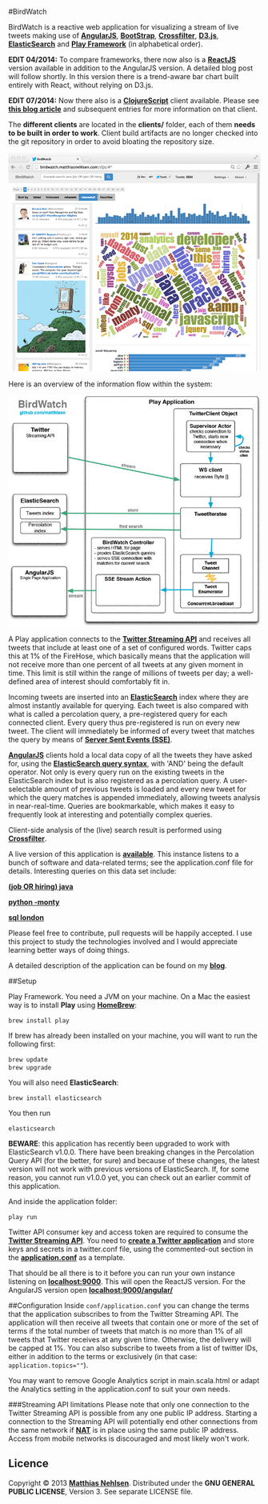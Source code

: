 #BirdWatch  

BirdWatch is a reactive web application for visualizing a stream of live tweets making use of **[AngularJS](http://angularjs.org)**, **[BootStrap](http://getbootstrap.com)**, **[Crossfilter](http://square.github.io/crossfilter/)**, **[D3.js](http://d3js.org)**, **[ElasticSearch](http://www.elasticsearch.org)** and **[Play Framework](http://www.playframework.com)** (in alphabetical order).

**EDIT 04/2014:** To compare frameworks, there now also is a **[ReactJS](http://facebook.github.io/react/)** version available in addition to the AngularJS version. A detailed blog post will follow shortly. In this version there is a trend-aware bar chart built entirely with React, without relying on D3.js.

**EDIT 07/2014:** Now there also is a **[ClojureScript](https://github.com/clojure/clojurescript)** client available. Please see **[this blog article](http://matthiasnehlsen.com/blog/2014/07/17/BirdWatch-in-ClojureScript/)** and subsequent entries for more information on that client.

The **different clients** are located in the **clients/** folder, each of them **needs to be built in order to work**. Client build artifacts are no longer checked into the git repository in order to avoid bloating the repository size.

![Screenshot](./docs/screenshot.png)

Here is an overview of the information flow within the system:

![Data Flow](./docs/dataflow.gif)

A Play application connects to the **[Twitter Streaming API](https://dev.twitter.com/docs/streaming-apis)** and receives all tweets that include at least one of a set of configured words. Twitter caps this at 1% of the FireHose, which basically means that the application will not receive more than one percent of all tweets at any given moment in time. This limit is still within the range of millions of tweets per day; a well-defined area of interest should comfortably fit in.
 
Incoming tweets are inserted into an **[ElasticSearch](http://www.elasticsearch.org)** index where they are almost instantly available for querying. Each tweet is also compared with what is called a percolation query, a pre-registered query for each connected client. Every query thus pre-registered is run on every new tweet. The client will immediately be informed of every tweet that matches the query by means of **[Server Sent Events (SSE)](http://dev.w3.org/html5/eventsource/)**. 

**[AngularJS](http://angularjs.org)** clients hold a local data copy of all the tweets they have asked for, using the 
**[ElasticSearch query syntax](http://www.elasticsearch.org/guide/reference/query-dsl/query-string-query/)**, with 'AND' being the default operator. Not only is every query run on the existing tweets in the ElasticSearch index but is also registered as a percolation query. A user-selectable amount of previous tweets is loaded and every new tweet for which the query matches is appended immediately, allowing tweets analysis in near-real-time. Queries are bookmarkable, which makes it easy to frequently look at interesting and potentially complex queries.

Client-side analysis of the (live) search result is performed using **[Crossfilter](http://square.github.io/crossfilter/)**.

A live version of this application is **[available](http://birdwatch.matthiasnehlsen.com)**. This instance listens to a bunch of software and data-related terms; see the application.conf file for details. Interesting queries on this data set include:

<a target="_blank" href="http://birdwatch.matthiasnehlsen.com/#/(job%20OR%20hiring)%20java"><strong>(job OR hiring) java</strong></a>

<a target="_blank" href="http://birdwatch.matthiasnehlsen.com/#/python%20-monty"><strong>python -monty</strong></a>

<a target="_blank" href="http://birdwatch.matthiasnehlsen.com/#/sql%20london)"><strong>sql london</strong></a>

Please feel free to contribute, pull requests will be happily accepted. I use this project to study the technologies involved and I would appreciate learning better ways of doing things.

A detailed description of the application can be found on my **[blog](http://matthiasnehlsen.com/blog/2013/09/10/birdwatch-explained/)**.

##Setup

Play Framework. You need a JVM on your machine. On a Mac the easiest way is to install **Play** using **[HomeBrew](http://brew.sh)**: 
 
    brew install play
    
If brew has already been installed on your machine, you will want to run the following first: 

    brew update
    brew upgrade

You will also need **ElasticSearch**:
 
    brew install elasticsearch

    
You then run

    elasticsearch

**BEWARE**: this application has recently been upgraded to work with ElasticSearch v1.0.0. There have been breaking changes in the Percolation Query API (for the better, for sure) and because of these changes, the latest version will not work with previous versions of ElasticSearch. If, for some reason, you cannot run v1.0.0 yet, you can check out an earlier commit of this application.
    
And inside the application folder:
    
    play run

Twitter API consumer key and access token are required to consume the **[Twitter Streaming API](https://dev.twitter.com/docs/streaming-apis)**. You need to **[create a Twitter application](https://dev.twitter.com/apps)** and store keys and secrets in a twitter.conf file, using the commented-out section in the **[application.conf](https://github.com/matthiasn/BirdWatch/blob/master/conf/application.conf)** as a template. 

That should be all there is to it before you can run your own instance listening on **[localhost:9000](http://localhost:9000)**. This will open the ReactJS version. For the AngularJS version open **[localhost:9000/angular/](http://localhost:9000/angular/)**

##Configuration
Inside `conf/application.conf` you can change the terms that the application subscribes to from the Twitter Streaming API. The application will then receive all tweets that contain one or more of the set of terms if the total number of tweets that match is no more than 1% of all tweets that Twitter receives at any given time. Otherwise, the delivery will be capped at 1%. You can also subscribe to tweets from a list of twitter IDs, either in addition to the terms or exclusively (in that case: `application.topics=""`).

You may want to remove Google Analytics script in main.scala.html or adapt the Analytics setting in the application.conf to suit your own needs.

###Streaming API limitations 
Please note that only one connection to the Twitter Streaming API is possible from any one public IP address. Starting a connection to the Streaming API will potentially end other connections from the same network if **[NAT](http://en.wikipedia.org/wiki/Network_address_translation)** is in place using the same public IP address. Access from mobile networks is discouraged and most likely won't work.

## Licence
Copyright © 2013 **[Matthias Nehlsen](http://www.matthiasnehlsen.com)**. Distributed under the **GNU GENERAL PUBLIC LICENSE**, Version 3. See separate LICENSE file.